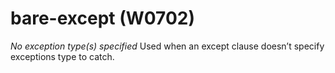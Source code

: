 # bare-except (W0702)

*No exception type(s) specified* Used when an except clause doesn’t
specify exceptions type to catch.
